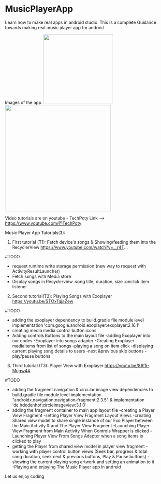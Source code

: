 # MusicPlayerApp
Learn how to make real apps in android studio.
This is a complete Guidance towards making real music player app for android

Images of the app.
<img src="images/ca77.PNG" width="230"/>
<img src="images/v343.PNG" width="350"/>

Video tutorials are on youtube - TechPoty Link --> https://www.youtube.com/@TechPoty

Music Player App Tutorials(3):

1. First tutorial (T1): Fetch device's songs & Showing/feeding them into the RecyclerView
https://www.youtube.com/watch?v=__r4T...

#TODO
- request runtime write storage permission (new way to request with ActivityResultLauncher)
- Fetch songs with Media store 
- Display songs in Recyclerview 
  .song title, duration, size
  .onclick item listener

2. Second tutorial(T2):  Playing Songs with Exoplayer
  https://youtu.be/STOxTqjaZew
 
 #TODO
 - adding the exoplayer dependency to build.gradle file module level
   implementation 'com.google.android.exoplayer:exoplayer:2.16.1'
- creating media media control button icons 
- Adding controls Buttons to the main layout file
-adding Exoplayer into our codes
-Exoplayer into songs adapter
-Creating Exoplayer mediaitems from list of songs
-playing a song on  item click
-displaying current playing song details to users
-next &previous skip buttons
-play/pause buttons

3. Third tutorial (T3): Player View with Exoplayer 
https://youtu.be/86f5-Mugw44

#TODO
- adding the fragment navigation & circular image view dependencies to build.gradle file module level
 implementation "androidx.navigation:navigation-fragment:2.3.5"  &
 implementation 'de.hdodenhof:circleimageview:3.1.0'
- adding the fragment container to  main app layout file
-creating a Player View Fragment
-setting Player View Fragment Layout Views
-creating Shared view model to share single instance of  our Exo Player between the Main Activity & and The Player View Fragment
-Launching Player View Fragment from Main Activity When Controls Wrapper is clicked
-Launching Player View From Songs Adapter when a song items is clicked to play
- getting the Player from shared view model in player view fragment
-working with player control button views (Seek bar, progress & total song duration, seek next & previous buttons, Play & Pause buttons)
-showing the current playing song artwork and setting an animation to it
-Playing and enjoying The Music Player app in android

Let us enjoy coding
